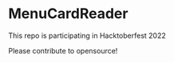 # MenuCardReader

This repo is participating in Hacktoberfest 2022

Please contribute to opensource!
